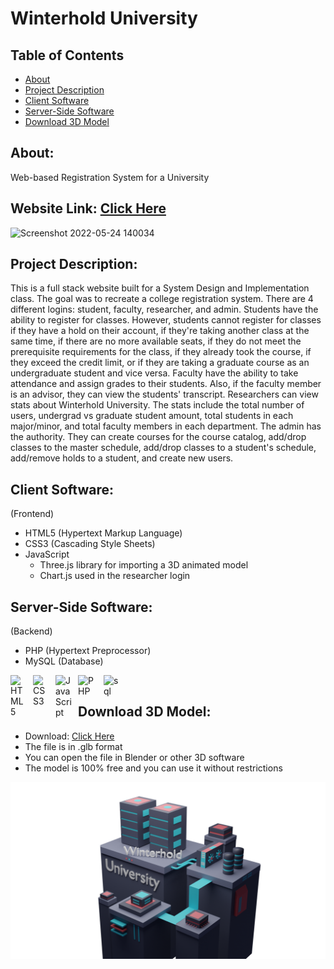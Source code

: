 # Winterhold University
## Table of Contents
- [About](#about)
- [Project Description](#project-description)
- [Client Software](#client-software)
- [Server-Side Software](#server-side-software)
- [Download 3D Model](#download-3d-model)

## About: 
Web-based Registration System for a University
## Website Link: [Click Here](https://winterholduniversity.000webhostapp.com/src/home.html)

![Screenshot 2022-05-24 140034](https://user-images.githubusercontent.com/50027160/170102311-61eaef56-79ae-4d08-a3e1-f84f91a7e5f0.png)

## Project Description:
This is a full stack website built for a System Design and Implementation class. The goal was to recreate a college registration system. There are 4 different logins: student, faculty, researcher, and admin. Students have the ability to register for classes. However, students cannot register for classes if they have a hold on their account, if they're taking another class at the same time, if there are no more available seats, if they do not meet the prerequisite requirements for the class, if they already took the course, if they exceed the credit limit, or if they are taking a graduate course as an undergraduate student and vice versa. Faculty have the ability to take attendance and assign grades to their students. Also, if the faculty member is an advisor, they can view the students' transcript. Researchers can view stats about Winterhold University. The stats include the total number of users, undergrad vs graduate student amount, total students in each major/minor, and total faculty members in each department. The admin has the authority. They can create courses for the course catalog, add/drop classes to the master schedule, add/drop classes to a student's schedule, add/remove holds to a student, and create new users.

## Client Software: 
(Frontend)
- HTML5 (Hypertext Markup Language)
- CSS3 (Cascading Style Sheets)
- JavaScript
  - Three.js library for importing a 3D animated model
  - Chart.js used in the researcher login

## Server-Side Software: 
(Backend)
- PHP (Hypertext Preprocessor)
- MySQL (Database)

<img align="left" alt="HTML5" width="26px" src="https://cdn.jsdelivr.net/gh/devicons/devicon/icons/html5/html5-original.svg" style="padding-right:10px;" />
<img align="left" alt="CSS3" width="26px" src="https://cdn.jsdelivr.net/gh/devicons/devicon/icons/css3/css3-original.svg" style="padding-right:10px;" />
<img align="left" alt="JavaScript" width="26px" src="https://cdn.jsdelivr.net/gh/devicons/devicon/icons/javascript/javascript-original.svg" style="padding-right:10px;" />
<img align="left" alt="PHP" width="31px" src="https://cdn.jsdelivr.net/gh/devicons/devicon/icons/php/php-original.svg" style="padding-right:10px;" />
<img align="left" alt="sql" width="31px" src="https://cdn.jsdelivr.net/gh/devicons/devicon/icons/mysql/mysql-original-wordmark.svg" style="padding-right:10px;" /> <br>

## Download 3D Model:
- Download: [Click Here](https://github.com/KevinThomasNY/Winterhold-University/blob/master/src/resources/models/Winterhold3DModel.glb)
- The file is in .glb format
- You can open the file in Blender or other 3D software
-  The model is 100% free and you can use it without restrictions

<img src="src/resources/images/logininHome.png">                
